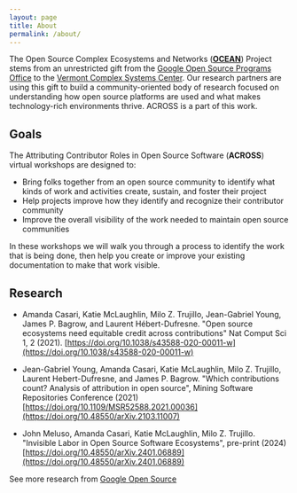 ```yaml
---
layout: page
title: About
permalink: /about/
---
```


The Open Source Complex Ecosystems and Networks ([**OCEAN**](https://vermontcomplexsystems.org/partner/OCEAN/)) Project stems from an unrestricted gift from the [Google Open Source Programs Office](https://opensource.google/) to the [Vermont Complex Systems Center](https://vermontcomplexsystems.org/). Our research partners are using this gift to build a community-oriented body of research focused on understanding how open source platforms are used and what makes technology-rich environments thrive. ACROSS is a part of this work.

## Goals

The Attributing Contributor Roles in Open Source Software (**ACROSS**) virtual workshops are designed to:

* Bring folks together from an open source community to identify what kinds of work and activities create, sustain, and foster their project
* Help projects improve how they identify and recognize their contributor community
* Improve the overall visibility of the work needed to maintain open source communities

In these workshops we will walk you through a process to identify the work that is being done, then help you create or improve your existing documentation to make that work visible.

## Research

 * Amanda Casari, Katie McLaughlin, Milo Z. Trujillo, Jean-Gabriel Young, James P. Bagrow, and Laurent Hébert-Dufresne. "Open source ecosystems need equitable credit across contributions" Nat Comput Sci 1, 2 (2021). [https://doi.org/10.1038/s43588-020-00011-w](https://doi.org/10.1038/s43588-020-00011-w)

 * Jean-Gabriel Young, Amanda Casari, Katie McLaughlin, Milo Z. Trujillo, Laurent Hebert-Dufresne, and James P. Bagrow. "Which contributions count? Analysis of attribution in open source", Mining Software Repositories Conference (2021) [https://doi.org/10.1109/MSR52588.2021.00036](https://doi.org/10.48550/arXiv.2103.11007)

 * John Meluso, Amanda Casari, Katie McLaughlin, Milo Z. Trujillo. "Invisible Labor in Open Source Software Ecosystems", pre-print (2024) [https://doi.org/10.48550/arXiv.2401.06889](https://doi.org/10.48550/arXiv.2401.06889)


See more research from [Google Open Source](https://opensource.google/documentation/publications/overview)
